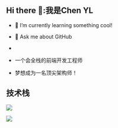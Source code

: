 ## Hi there 👋:我是Chen YL

<!--
**chen688L/chen688L** is a ✨ _special_ ✨ repository because its `README.md` (this file) appears on your GitHub profile.

Here are some ideas to get you started:

- 🔭 I’m currently working on ...
- 🌱 I’m currently learning ...
- 👯 I’m looking to collaborate on ...
- 🤔 I’m looking for help with ...
- 💬 Ask me about ...
- 📫 How to reach me: ...
- 😄 Pronouns: ...
- ⚡ Fun fact: ...
-->

- 🌱 I’m currently learning something cool!
- 💬 Ask me about GitHub

- 
- 一个会全栈的前端开发工程师
- 梦想成为一名顶尖架构师！

## 技术栈
<p align="left">
  <a href="https://skillicons.dev">
    <img src="https://skillicons.dev/icons?i=html,css,javascript,scss,vue,nuxt,typescript,nodejs,express,webpack,vite" />
  </a>
</p>

<p align="left">
  <a href="https://skillicons.dev">
    <img src="https://skillicons.dev/icons?i=java,spring,python,postman,mysql,redis,eclipse,figma,gitlab" />
  </a>
</p>
